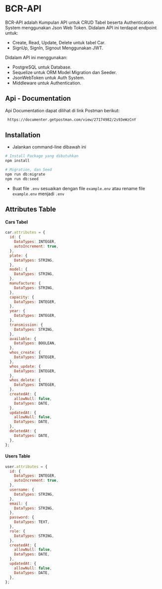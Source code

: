 # BCR-API

BCR-API adalah Kumpulan API untuk CRUD Tabel beserta Authentication System menggunakan Json Web Token.
Didalam API ini terdapat endpoint untuk:

- Create, Read, Update, Delete untuk tabel Car.
- SignUp, SignIn, Signout Menggunakan JWT.

Didalam API ini menggunakan:

- PostgreSQL untuk Database.
- Sequelize untuk ORM Model Migration dan Seeder.
- JsonWebToken untuk Auth System.
- Middleware untuk Authentication.

## Api - Documentation

Api Documentation dapat dilihat di link Postman berikut:

```bash
 https://documenter.getpostman.com/view/27174982/2s93eWzCnY
```

## Installation

- Jalankan command-line dibawah ini

```bash
# Install Package yang dibutuhkan
npm install

# Migration, dan Seed
npm run db:migrate
npm run db:seed
```

- Buat file `.env` sesuaikan dengan file `example.env` atau rename file `example.env` menjadi `.env`

## Attributes Table

#### Cars Tabel

```js
car.attributes = {
  id: {
    DataTypes: INTEGER,
    autoIncrement: true,
  },
  plate: {
    DataTypes: STRING,
  },
  model: {
    DataTypes: STRING,
  },
  manufacture: {
    DataTypes: STRING,
  },
  capacity: {
    DataTypes: INTEGER,
  },
  year: {
    DataTypes: INTEGER,
  },
  transmission: {
    DataTypes: STRING,
  },
  available: {
    DataTypes: BOOLEAN,
  },
  whos_create: {
    DataTypes: INTEGER,
  },
  whos_update: {
    DataTypes: INTEGER,
  },
  whos_delete: {
    DataTypes: INTEGER,
  },
  createdAt: {
    allowNull: false,
    DataTypes: DATE,
  },
  updatedAt: {
    allowNull: false,
    DataTypes: DATE,
  },
  deletedAt: {
    DataTypes: DATE,
  },
};
```

#### Users Table

```js
user.attributes = {
  id: {
    DataTypes: INTEGER,
    autoIncrement: true,
  },
  username: {
    DataTypes: STRING,
  },
  email: {
    DataTypes: STRING,
  },
  password: {
    DataTypes: TEXT,
  },
  role: {
    DataTypes: STRING,
  },
  createdAt: {
    allowNull: false,
    DataTypes: DATE,
  },
  updatedAt: {
    allowNull: false,
    DataTypes: DATE,
  },
};
```
